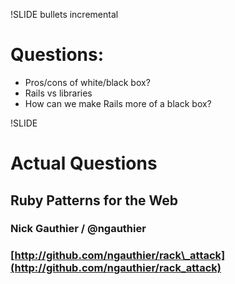 !SLIDE bullets incremental
# Questions:
* Pros/cons of white/black box?
* Rails vs libraries
* How can we make Rails more of a black box?

!SLIDE
# Actual Questions
## Ruby Patterns for the Web
### Nick Gauthier / @ngauthier
### [http://github.com/ngauthier/rack\_attack](http://github.com/ngauthier/rack_attack)
